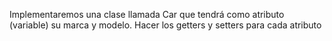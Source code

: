 Implementaremos una clase llamada Car que tendrá como atributo (variable) su marca y modelo.
Hacer los getters y setters para cada atributo

